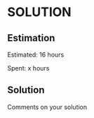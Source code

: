 SOLUTION
========

Estimation
----------
Estimated: 16 hours

Spent: x hours


Solution
--------
Comments on your solution
